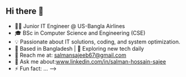 ## Hi there 👋

- 👨‍💻 Junior IT Engineer @ US-Bangla Airlines
- 🎓 BSc in Computer Science and Engineering (CSE)
- 💡 Passionate about IT solutions, coding, and system optimization.
- 📍 Based in Bangladesh | 🚀 Exploring new tech daily
- 📧 Reach me at: salmansajeeb67@gmail.com
- 💬 Ask me about:www.linkedin.com/in/salman-hossain-sajee
- ⚡ Fun fact: ...
-->
